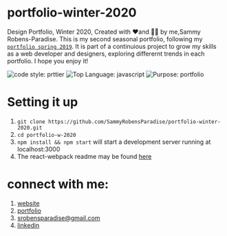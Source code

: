 # portfolio-winter-2020
Design Portfolio, Winter 2020, Created with ❤️and 🤙💯 by me,Sammy Robens-Paradise. This is my second seasonal portfolio, following my [`portfolio spring 2019`](https://github.com/SammyRobensParadise/portfolio-app). It is part of a continuious project to grow my skills as a web developer and designers, exploring differernt trends in each portfolio.
I hope you enjoy it!

![code style: prttier](https://img.shields.io/badge/Code%20Style-Prettier-yellow)
![Top Language: javascript](https://img.shields.io/github/languages/top/SammyRobensParadise/portfolio-winter-2020)
![Purpose: portfolio](https://img.shields.io/badge/Purpose-Portfolio-orange)
# Setting it up
1. `git clone https://github.com/SammyRobensParadise/portfolio-winter-2020.git`
2. `cd portfolio-w-2020`
3. `npm install && npm start`  will start a development server running at localhost:3000
4. The react-webpack readme may be found [here](https://github.com/SammyRobensParadise/portfolio-winter-2020/tree/master/portfolio-w-2020)

# connect with me:
1. [website](https://sammyrp.com)
2. [portfolio](https://sammy.world)
3. srobensparadise@gmail.com
4. [linkedin](https://www.linkedin.com/in/sammy-robens-paradise/)

